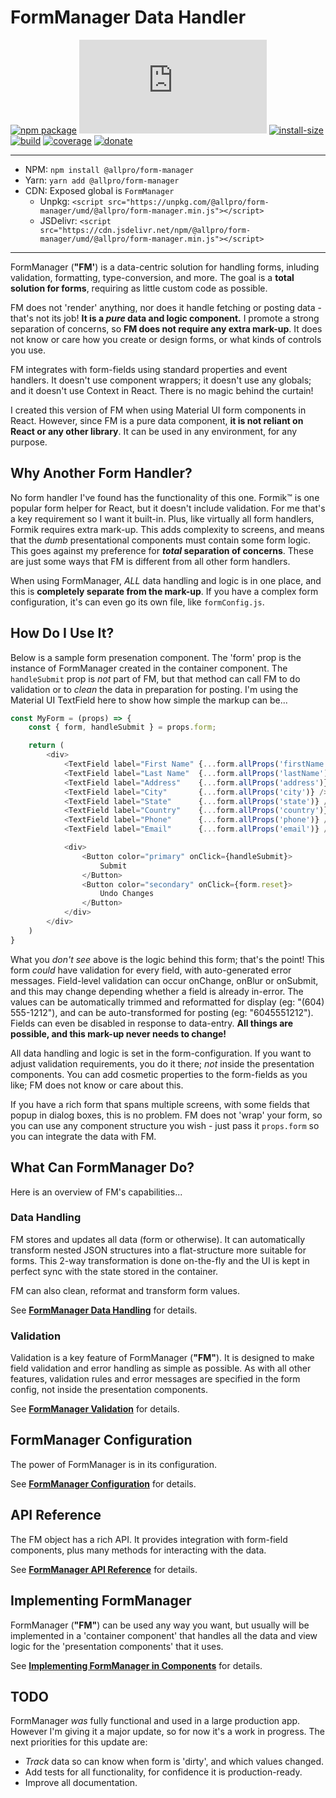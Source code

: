 # FormManager Data Handler

[![npm package][npm-badge]][npm]
[![gzip-size][gzip-size-badge]][gzip-size]
[![install-size][install-size-badge]][install-size]
[![build][build-badge]][build]
[![coverage][coveralls-badge]][coveralls]
[![donate][donate-badge]][donate]

[gzip-size-badge]: http://img.badgesize.io/https://cdn.jsdelivr.net/npm/@allpro/form-manager/umd/@allpro/form-manager.min.js?compression=gzip
[gzip-size]: http://img.badgesize.io/https://cdn.jsdelivr.net/npm/@allpro/form-manager/umd/@allpro/form-manager.min.js

[install-size-badge]: https://packagephobia.now.sh/badge?p=@allpro/form-manager
[install-size]: https://packagephobia.now.sh/result?p=@allpro/form-manager

[npm-badge]: http://img.shields.io/npm/v/@allpro/form-manager.svg?style=flat-round
[npm]: https://www.npmjs.com/package/@allpro/form-manager

[build-badge]: https://travis-ci.org/allpro/form-manager.svg?branch=master
[build]: https://travis-ci.org/allpro/form-manager

[coveralls-badge]: https://coveralls.io/repos/github/allpro/form-manager/badge.svg?branch=master
[coveralls]: https://coveralls.io/github/allpro/form-manager?branch=master

[donate-badge]: https://img.shields.io/badge/Donate-PayPal-green.svg?style=flat-round
[donate]: https://paypal.me/KevinDalman

[dependency-badge]: https://badgen.now.sh/david/dep/styfle/packagephobia
[dependency]: https://david-dm.org/styfle/packagephobia

[devDependency-badge]: https://badgen.now.sh/david/dev/styfle/packagephobia
[devDependency]: https://david-dm.org/styfle/packagephobia?type=dev

---

-   NPM: `npm install @allpro/form-manager`
-   Yarn: `yarn add @allpro/form-manager`
-   CDN: Exposed global is `FormManager`
    -   Unpkg: `<script src="https://unpkg.com/@allpro/form-manager/umd/@allpro/form-manager.min.js"></script>`
    -   JSDelivr: `<script src="https://cdn.jsdelivr.net/npm/@allpro/form-manager/umd/@allpro/form-manager.min.js"></script>`

---
FormManager (**"FM'**) is a data-centric solution for handling forms, 
inluding validation, formatting, type-conversion, and more. The goal is
 a **total solution for forms**, requiring as little custom code as possible.
 
FM does not 'render' anything, nor does it
 handle fetching or posting data - that's not its job! 
 **It is a _pure_ data and logic component.** 
 I promote a strong separation of concerns, so 
 **FM does not require any extra mark-up**. It does not know or care 
how you create or design forms, or what kinds of controls you use. 

FM integrates with form-fields using standard properties and event handlers. 
It doesn't use component wrappers; it doesn't use any globals; and it doesn't 
use Context in React. There is no magic behind the curtain!

I created this version of FM when using Material UI form components in React. 
However, since FM is a pure data component, **it is not reliant on React or 
any other library**. It can be used in any environment, for any purpose.

## Why Another Form Handler?

No form handler I've found has the functionality of this one. 
Formik&trade; is one popular form helper for React, but it doesn't include 
validation. For me that's a key requirement so I want it built-in. 
Plus, like virtually all form handlers, Formik requires extra mark-up. 
This adds complexity to screens, and means that the _dumb_ presentational 
components must contain some form logic. 
This goes against my preference for **_total_ separation of concerns**.
These are just some ways that FM is different from all other form handlers.

When using FormManager, _ALL_ data handling and logic is in one place, 
and this is **completely separate from the mark-up**. 
If you have a complex form configuration, 
it's can even go its own file, like `formConfig.js`.

## How Do I Use It?

Below is a sample form presenation component. The 'form' prop is 
the instance of FormManager created in the container component. 
The `handleSubmit` prop is _not_ part of FM, but that method can call FM to 
do validation or to _clean_ the data in preparation for posting.
I'm using the Material UI TextField here to show how simple the markup can be...
```javascript static
const MyForm = (props) => {
    const { form, handleSubmit } = props.form;

    return (
        <div>
            <TextField label="First Name" {...form.allProps('firstName')} />
            <TextField label="Last Name"  {...form.allProps('lastName')} />
            <TextField label="Address"    {...form.allProps('address')} />
            <TextField label="City"       {...form.allProps('city')} />
            <TextField label="State"      {...form.allProps('state')} />
            <TextField label="Country"    {...form.allProps('country')} />
            <TextField label="Phone"      {...form.allProps('phone')} />
            <TextField label="Email"      {...form.allProps('email')} />

            <div>
                <Button color="primary" onClick={handleSubmit}>
                    Submit
                </Button>
                <Button color="secondary" onClick={form.reset}>
                    Undo Changes
                </Button>
            </div>
        </div>
    )
}
```

What you _don't see_ above is the logic behind this form; that's the point! 
This form _could_ have validation for every field, with auto-generated error 
messages. Field-level validation can occur onChange, onBlur or onSubmit, and 
this may change depending whether a field is already in-error. The values can 
be automatically trimmed and reformatted for display (eg: "(604) 555-1212"), 
and can be auto-transformed for posting (eg: "6045551212"). Fields can even 
be disabled in response to data-entry. 
**All things are possible, and this mark-up never needs to change!**

All data handling and logic is set in the form-configuration. If you 
want to adjust validation requirements, you do it there; _not_ inside the 
presentation components. You can add cosmetic properties to the form-fields 
as you like; FM does not know or care about this.

If you have a rich form that spans multiple screens, with some fields that 
popup in dialog boxes, this is no problem. FM does not 'wrap' your form, so 
you can use any component structure you wish - just pass it `props.form` so 
you can integrate the data with FM.


## What Can FormManager Do?

Here is an overview of FM's capabilities...

### Data Handling

FM stores and updates all data (form or otherwise). 
It can automatically transform nested JSON structures into a flat-structure more 
suitable for forms. This 2-way transformation is done on-the-fly and the UI is 
kept in perfect sync with the state stored in the container.

FM can also clean, reformat and transform form values.

See 
**[FormManager Data Handling](https://github.com/allpro/form-manager/blob/master/docs/Data.md)** 
for details.

### Validation

Validation is a key feature of FormManager (**"FM"**). It is designed to make
 field validation and error handling as simple as possible. As with all other
 features, validation rules and error messages are specified in the form 
 config, not inside the presentation components.
 
See 
**[FormManager Validation](https://github.com/allpro/form-manager/blob/master/docs/Validation.md)** 
for details.


## FormManager Configuration

The power of FormManager is in its configuration.

See 
**[FormManager Configuration](https://github.com/allpro/form-manager/blob/master/docs/Configuration.md)** 
for details.


## API Reference

The FM object has a rich API. It provides integration with form-field 
components, plus many methods for interacting with the data.

See 
**[FormManager API Reference](https://github.com/allpro/form-manager/blob/master/docs/API.md)** 
for details.


## Implementing FormManager

FormManager (**"FM"**) can be used any way you want, but usually will be 
implemented in a 'container component' that handles all the data and view logic 
for the 'presentation components' that it uses.

See 
**[Implementing FormManager in Components](https://github.com/allpro/form-manager/blob/master/docs/Implementation.md)** 
for details.


## TODO

FormManager _was_ fully functional and used in a large production app. 
However I'm giving it a major update, so for now it's a work in progress. 
The next priorities for this update are:

- _Track_ data so can know when form is 'dirty', and which values changed.
- Add tests for all functionality, for confidence it is production-ready.
- Improve all documentation.
